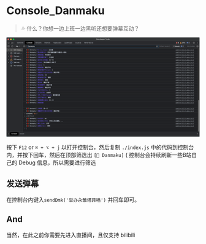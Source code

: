 # Console_Danmaku

> 💦 什么？你想一边上班一边黑听还想要弹幕互动？

![screenshot.png](./assets/screenshot.png)

按下 `F12`  or  `⌘ + ⌥ + j` 以打开控制台，然后复制 `./index.js` 中的代码到控制台内，并按下回车，然后在顶部筛选出 `[🧨 Danmaku]` ( 控制台会持续刷新一些B站自己的 Debug 信息，所以需要进行筛选

## 发送弹幕

在控制台内键入`sendDmk('举办永雏塔菲喵')` 并回车即可。

## And

当然，在此之前你需要先进入直播间，且仅支持 bilibili
